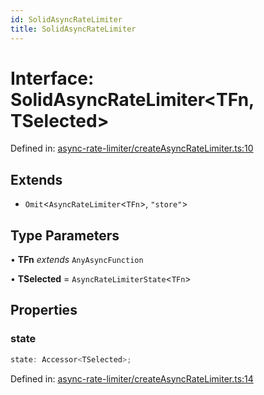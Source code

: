 ```yaml
---
id: SolidAsyncRateLimiter
title: SolidAsyncRateLimiter
---
```


<!-- DO NOT EDIT: this page is autogenerated from the type comments -->

# Interface: SolidAsyncRateLimiter\<TFn, TSelected\>

Defined in: [async-rate-limiter/createAsyncRateLimiter.ts:10](https://github.com/TanStack/pacer/blob/main/packages/solid-pacer/src/async-rate-limiter/createAsyncRateLimiter.ts#L10)

## Extends

- `Omit`\<`AsyncRateLimiter`\<`TFn`\>, `"store"`\>

## Type Parameters

• **TFn** *extends* `AnyAsyncFunction`

• **TSelected** = `AsyncRateLimiterState`\<`TFn`\>

## Properties

### state

```ts
state: Accessor<TSelected>;
```

Defined in: [async-rate-limiter/createAsyncRateLimiter.ts:14](https://github.com/TanStack/pacer/blob/main/packages/solid-pacer/src/async-rate-limiter/createAsyncRateLimiter.ts#L14)
